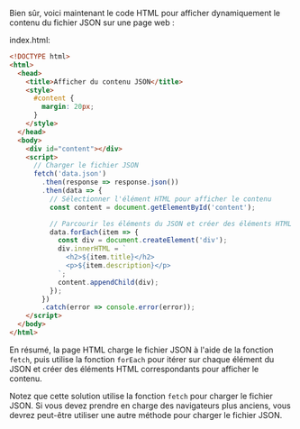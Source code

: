 Bien sûr, voici maintenant le code HTML pour afficher dynamiquement le contenu du fichier JSON sur une page web :

index.html:
```html
<!DOCTYPE html>
<html>
  <head>
    <title>Afficher du contenu JSON</title>
    <style>
      #content {
        margin: 20px;
      }
    </style>
  </head>
  <body>
    <div id="content"></div>
    <script>
      // Charger le fichier JSON
      fetch('data.json')
        .then(response => response.json())
        .then(data => {
          // Sélectionner l'élément HTML pour afficher le contenu
          const content = document.getElementById('content');

          // Parcourir les éléments du JSON et créer des éléments HTML correspondants
          data.forEach(item => {
            const div = document.createElement('div');
            div.innerHTML = `
              <h2>${item.title}</h2>
              <p>${item.description}</p>
            `;
            content.appendChild(div);
          });
        })
        .catch(error => console.error(error));
    </script>
  </body>
</html>
```
En résumé, la page HTML charge le fichier JSON à l'aide de la fonction `fetch`, puis utilise la fonction `forEach` pour itérer sur chaque élément du JSON et créer des éléments HTML correspondants pour afficher le contenu.

Notez que cette solution utilise la fonction `fetch` pour charger le fichier JSON. Si vous devez prendre en charge des navigateurs plus anciens, vous devrez peut-être utiliser une autre méthode pour charger le fichier JSON.